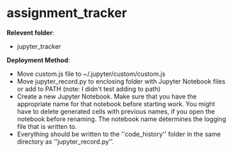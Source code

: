# assignment_tracker


**Relevent folder**:
- jupyter_tracker


**Deployment Method**:
- Move custom.js file to ~/.jupyter/custom/custom.js
- Move jupyter_record.py to enclosing folder with Jupyter Notebook files or add to PATH (note: I didn't test adding to path)
- Create a new Jupyter Notebook. Make sure that you have the appropriate name for that notebook before starting work. You might have to delete generated cells with previous names, if you open the notebook before renaming. The notebook name determines the logging file that is written to.
- Everything should be written to the ''code_history'' folder in the same directory as ''jupyter_record.py''.
